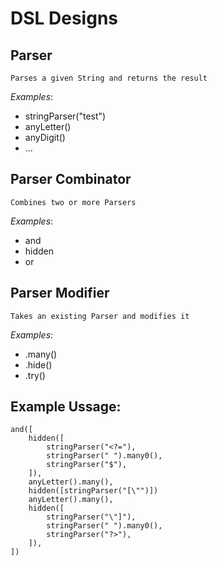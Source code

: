# DSL Designs

## Parser
    Parses a given String and returns the result

*Examples*: 
* stringParser("test")
* anyLetter()
* anyDigit()
* ...

## Parser Combinator
    Combines two or more Parsers

*Examples*:
* and
* hidden
* or


## Parser Modifier
    Takes an existing Parser and modifies it

*Examples*:
* .many()
* .hide()
* .try()


## Example Ussage:

```
and([
    hidden([
        stringParser("<?="),
        stringParser(" ").many0(),
        stringParser("$"),
    ]),
    anyLetter().many(),
    hidden([stringParser("[\"")])
    anyLetter().many(),
    hidden([
        stringParser("\"]"),
        stringParser(" ").many0(),
        stringParser("?>"),
    ]),
])
```
